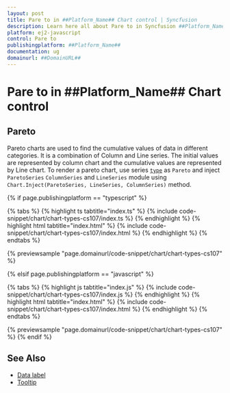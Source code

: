 ```yaml
---
layout: post
title: Pare to in ##Platform_Name## Chart control | Syncfusion
description: Learn here all about Pare to in Syncfusion ##Platform_Name## Chart control of Syncfusion Essential JS 2 and more.
platform: ej2-javascript
control: Pare to 
publishingplatform: ##Platform_Name##
documentation: ug
domainurl: ##DomainURL##
---
```


# Pare to in ##Platform_Name## Chart control

## Pareto

Pareto charts are used to find the cumulative values of data in different categories. It is a combination of Column and Line series.
The initial values are represented by column chart and the cumulative values are represented by Line chart. To render a pareto chart, use series [`type`](../api/chart/seriesModel/#type) as `Pareto` and inject `ParetoSeries` `ColumnSeries` and  `LineSeries` module using `Chart.Inject(ParetoSeries, LineSeries, ColumnSeries)` method.

{% if page.publishingplatform == "typescript" %}

 {% tabs %}
{% highlight ts tabtitle="index.ts" %}
{% include code-snippet/chart/chart-types-cs107/index.ts %}
{% endhighlight %}
{% highlight html tabtitle="index.html" %}
{% include code-snippet/chart/chart-types-cs107/index.html %}
{% endhighlight %}
{% endtabs %}
        
{% previewsample "page.domainurl/code-snippet/chart/chart-types-cs107" %}

{% elsif page.publishingplatform == "javascript" %}

{% tabs %}
{% highlight js tabtitle="index.js" %}
{% include code-snippet/chart/chart-types-cs107/index.js %}
{% endhighlight %}
{% highlight html tabtitle="index.html" %}
{% include code-snippet/chart/chart-types-cs107/index.html %}
{% endhighlight %}
{% endtabs %}

{% previewsample "page.domainurl/code-snippet/chart/chart-types-cs107" %}
{% endif %}

## See Also

* [Data label](../data-labels/)
* [Tooltip](../tool-tip/)